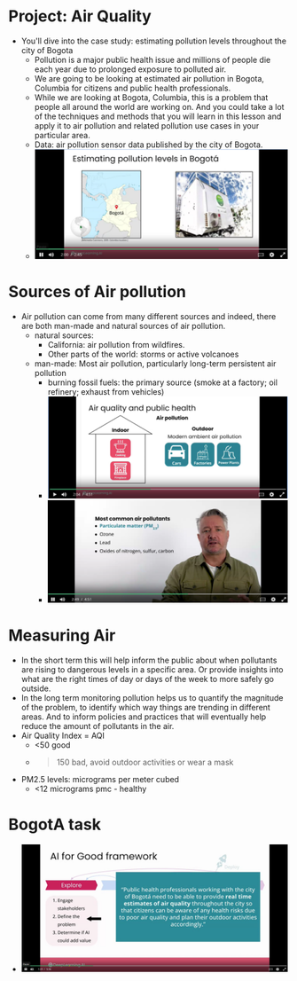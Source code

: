 # Project: Air Quality
- You'll dive into the case study: estimating pollution levels throughout the city of Bogota
    - Pollution is a major public health issue and millions of people die each year due to prolonged exposure to polluted air. 
    - We are going to be looking at estimated air pollution in Bogota, Columbia for citizens and public health professionals.
    - While we are looking at Bogota, Columbia, this is a problem that people all around the world are working on. And you could take a lot of the techniques and methods that you will learn in this lesson and apply it to air pollution and related pollution use cases in your particular area.
    - Data: air pollution sensor data published by the city of Bogota.
    - ![estimating_pollution_in_bogota](images/estimating_pollution_in_bogota.png)

# Sources of Air pollution
- Air pollution can come from many different sources and indeed, there are both man-made and natural sources of air pollution.
    - natural sources:
        - California: air pollution from wildfires.
        - Other parts of the world: storms or active volcanoes
    - man-made: Most air pollution, particularly long-term persistent air pollution
        - burning fossil fuels: the primary source (smoke at a factory; oil refinery; exhaust from vehicles)
        - ![air_quality_and_public_health](images/air_quality_and_public_health.png)
        - ![most_common_air_pollutants](images/most_common_air_pollutants.png)

# Measuring Air
- In the short term this will help inform the public about when pollutants are rising to dangerous levels in a specific area. Or provide insights into what are the right times of day or days of the week to more safely go outside.
- In the long term monitoring pollution helps us to quantify the magnitude of the problem, to identify which way things are trending in different areas. And to inform policies and practices that will eventually help reduce the amount of pollutants in the air.
- Air Quality Index = AQI
    - <50 good
    - >150 bad, avoid outdoor activities or wear a mask
- PM2.5 levels: micrograms per meter cubed
    - <12 micrograms pmc - healthy

# BogotA task
- ![problem_definition](images/problem_definition.png)
